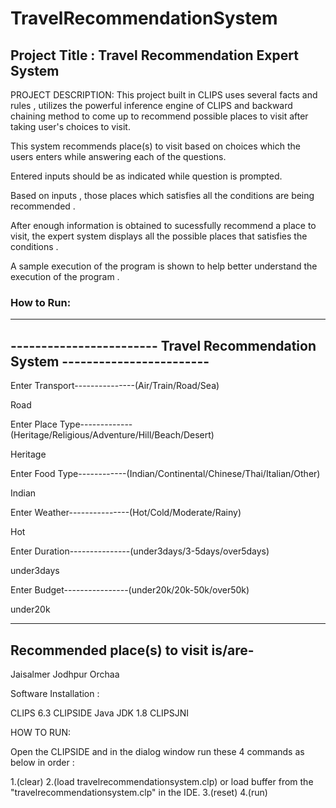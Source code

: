 # TravelRecommendationSystem


## Project Title : Travel Recommendation Expert System

PROJECT DESCRIPTION: 
This project built in CLIPS uses several facts and rules , utilizes the powerful inference engine of CLIPS and backward chaining method to 
come up to recommend possible places to visit after taking user's choices to visit.


This system recommends place(s) to visit based on choices which the users enters while answering each of the questions.

Entered inputs should be as indicated while question is prompted.

Based on inputs , those places which satisfies all the conditions are being recommended .

After enough information is obtained to sucessfully recommend a place to visit, the expert system displays all the possible places that satisfies the conditions .

A sample execution of the program is shown to help better understand the execution of the program .


### How to Run:
------------------------------------------------------------------------------
------------------------ Travel Recommendation System ------------------------
------------------------------------------------------------------------------

Enter Transport---------------(Air/Train/Road/Sea)

Road

Enter Place Type-------------(Heritage/Religious/Adventure/Hill/Beach/Desert)

Heritage

Enter Food Type------------(Indian/Continental/Chinese/Thai/Italian/Other)

Indian

Enter Weather---------------(Hot/Cold/Moderate/Rainy)

Hot

Enter Duration---------------(under3days/3-5days/over5days)

under3days

Enter Budget----------------(under20k/20k-50k/over50k)

under20k



-----------------------------------------------------------------------------
Recommended place(s) to visit is/are-
-----------------------------------------------------------------------------

Jaisalmer
Jodhpur
Orchaa

Software Installation :

CLIPS 6.3
CLIPSIDE
Java JDK 1.8
CLIPSJNI

HOW TO RUN: 

Open the CLIPSIDE and in the dialog window run these 4 commands as below in order :

1.(clear)
2.(load travelrecommendationsystem.clp) or load buffer from the "travelrecommendationsystem.clp" in the IDE. 
3.(reset)
4.(run)

